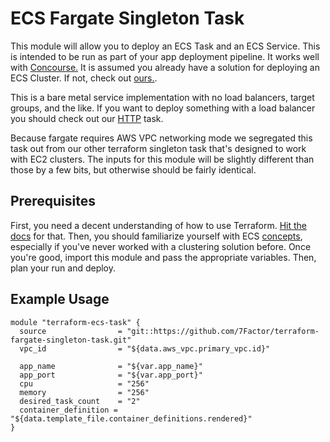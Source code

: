 # ECS Fargate Singleton Task

This module will allow you to deploy an ECS Task and an ECS Service. This is intended to be run as part of your app deployment
pipeline. It works well with [Concourse.](https://concourse-ci.org) It is assumed you already have a solution for deploying an 
ECS Cluster. If not, check out [ours.](https://github.com/7Factor/terraform-ecs-cluster).

This is a bare metal service implementation with no load balancers, target groups, and the like. If you want to deploy something
with a load balancer you should check out our [HTTP](https://github.com/7Factor/terraform-ecs-http-task) task.

Because fargate requires AWS VPC networking mode we segregated this task out from our other terraform singleton task that's 
designed to work with EC2 clusters. The inputs for this module will be slightly different than those by a few bits, but otherwise
should be fairly identical. 

## Prerequisites

First, you need a decent understanding of how to use Terraform. [Hit the docs](https://www.terraform.io/intro/index.html) for that.
Then, you should familiarize yourself with ECS [concepts](https://aws.amazon.com/ecs/getting-started/), especially if you've
never worked with a clustering solution before. Once you're good, import this module and  pass the appropriate variables. 
Then, plan your run and deploy.

## Example Usage

```hcl-terraform
module "terraform-ecs-task" {
  source                = "git::https://github.com/7Factor/terraform-fargate-singleton-task.git"
  vpc_id                = "${data.aws_vpc.primary_vpc.id}"

  app_name              = "${var.app_name}"
  app_port              = "${var.app_port}"
  cpu                   = "256"
  memory                = "256"
  desired_task_count    = "2"
  container_definition = "${data.template_file.container_definitions.rendered}"
}
```
